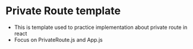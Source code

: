 # Private Route template

- This is template used to practice implementation about private route in react
- Focus on PrivateRoute.js and App.js